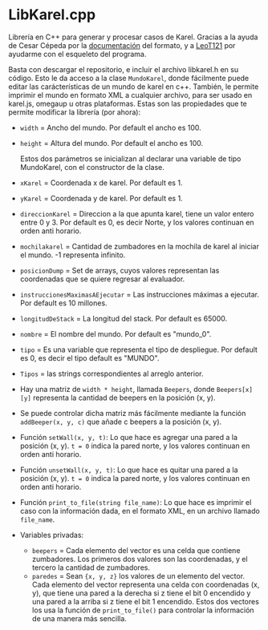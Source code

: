 # LibKarel.cpp
Librería en C++ para generar y procesar casos de Karel.
Gracias a la ayuda de Cesar Cépeda por la [documentación](https://github.com/ComiteMexicanoDeInformatica/OMI-2023/blob/main/documentacion_mundos_karel.md
) del formato, y a [LeoT121](https://github.com/LeoT121) por ayudarme con el esqueleto del programa.

Basta con descargar el repositorio, e incluir el archivo libkarel.h en su código. Esto le da acceso a la clase `MundoKarel`, donde fácilmente puede editar las carácterísticas de un mundo de karel en c++. 
También, le permite imprimir el mundo en formato XML a cualquier archivo, para ser usado en karel.js, omegaup u otras plataformas.
Estas son las propiedades que te permite modificar la librería (por ahora):
- `width` = Ancho del mundo. Por default el ancho es 100.
- `height` = Altura del mundo. Por default el ancho es 100.

  Estos dos parámetros se inicializan al declarar una variable de tipo MundoKarel, con el constructor de la clase.
- `xKarel` = Coordenada x de karel. Por default es 1.
- `yKarel` = Coordenada y de karel. Por default es 1.
- `direccionKarel` = Direccion a la que apunta karel, tiene un valor entero entre 0 y 3. Por default es 0, es decir Norte, y los valores continuan en orden anti horario.
- `mochilakarel` = Cantidad de zumbadores en la mochila de karel al iniciar el mundo. -1 representa infinito.
- `posicionDump` = Set de arrays, cuyos valores representan las coordenadas que se quiere regresar al evaluador.
- `instruccionesMaximasAEjecutar` = Las instrucciones máximas a ejecutar. Por default es 10 millones.
- `longitudDeStack` = La longitud del stack. Por default es 65000.
- `nombre` = El nombre del mundo. Por default es "mundo_0".
- `tipo` = Es una variable que representa el tipo de despliegue. Por default es 0, es decir el tipo default es "MUNDO".
- `Tipos` = las strings correspondientes al arreglo anterior.
- Hay una matriz de `width * height`, llamada `Beepers`, donde `Beepers[x][y]` representa la cantidad de beepers en la posición (x, y).
- Se puede controlar dicha matriz más fácilmente mediante la función `addBeeper(x, y, c)` que añade c beepers a la posición (x, y).
- Función `setWall(x, y, t)`: Lo que hace es agregar una pared a la posición (x, y).
  `t = 0` indica la pared norte, y los valores continuan en orden anti horario.
- Función `unsetWall(x, y, t)`: Lo que hace es quitar una pared a la posición (x, y).
  `t = 0` indica la pared norte, y los valores continuan en orden anti horario.
- Función `print_to_file(string file_name)`: Lo que hace es imprimir el caso con la información dada, en el formato XML, en un archivo llamado `file_name`.
- Variables privadas:
   - `beepers` = Cada elemento del vector es una celda que contiene zumbadores.
     Los primeros dos valores son las coordenadas, y el tercero la cantidad de zumbadores.
   - `paredes` = Sean `{x, y, z}` los valores de un elemento del vector. 
     Cada elemento del vector representa una celda con coordenadas (x, y),
     que tiene una pared a la derecha si z tiene el bit 0 encendido y una pared a la arriba si z tiene el bit 1 encendido.
     Estos dos vectores los usa la función de `print_to_file()` para controlar la información de una manera más sencilla.
